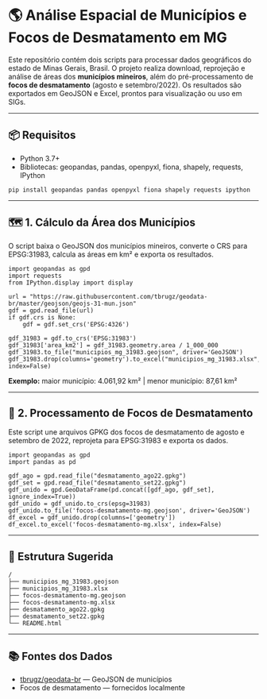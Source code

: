 

<h1>🌎 Análise Espacial de Municípios e Focos de Desmatamento em MG</h1>

<p>Este repositório contém dois scripts para processar dados geográficos do estado de Minas Gerais, Brasil. O projeto realiza download, reprojeção e análise de áreas dos <strong>municípios mineiros</strong>, além do pré-processamento de <strong>focos de desmatamento</strong> (agosto e setembro/2022). Os resultados são exportados em GeoJSON e Excel, prontos para visualização ou uso em SIGs.</p>

<hr>

<h2>📦 Requisitos</h2>
<ul>
  <li>Python 3.7+</li>
  <li>Bibliotecas: geopandas, pandas, openpyxl, fiona, shapely, requests, IPython</li>
</ul>

<pre><code>pip install geopandas pandas openpyxl fiona shapely requests ipython</code></pre>

<hr>

<h2>🗺️ 1. Cálculo da Área dos Municípios</h2>
<p>O script baixa o GeoJSON dos municípios mineiros, converte o CRS para EPSG:31983, calcula as áreas em km² e exporta os resultados.</p>

<pre><code>import geopandas as gpd
import requests
from IPython.display import display

url = "https://raw.githubusercontent.com/tbrugz/geodata-br/master/geojson/geojs-31-mun.json"
gdf = gpd.read_file(url)
if gdf.crs is None:
    gdf = gdf.set_crs('EPSG:4326')

gdf_31983 = gdf.to_crs('EPSG:31983')
gdf_31983['area_km2'] = gdf_31983.geometry.area / 1_000_000
gdf_31983.to_file("municipios_mg_31983.geojson", driver='GeoJSON')
gdf_31983.drop(columns='geometry').to_excel("municipios_mg_31983.xlsx", index=False)</code></pre>

<p><strong>Exemplo:</strong> maior município: 4.061,92 km² | menor município: 87,61 km²</p>

<hr>

<h2>🌳 2. Processamento de Focos de Desmatamento</h2>
<p>Este script une arquivos GPKG dos focos de desmatamento de agosto e setembro de 2022, reprojeta para EPSG:31983 e exporta os dados.</p>

<pre><code>import geopandas as gpd
import pandas as pd

gdf_ago = gpd.read_file("desmatamento_ago22.gpkg")
gdf_set = gpd.read_file("desmatamento_set22.gpkg")
gdf_unido = gpd.GeoDataFrame(pd.concat([gdf_ago, gdf_set], ignore_index=True))
gdf_unido = gdf_unido.to_crs(epsg=31983)
gdf_unido.to_file('focos-desmatamento-mg.geojson', driver='GeoJSON')
df_excel = gdf_unido.drop(columns=['geometry'])
df_excel.to_excel('focos-desmatamento-mg.xlsx', index=False)</code></pre>

<hr>

<h2>📁 Estrutura Sugerida</h2>
<pre><code>/
├── municipios_mg_31983.geojson
├── municipios_mg_31983.xlsx
├── focos-desmatamento-mg.geojson
├── focos-desmatamento-mg.xlsx
├── desmatamento_ago22.gpkg
├── desmatamento_set22.gpkg
└── README.html</code></pre>

<hr>

<h2>📚 Fontes dos Dados</h2>
<ul>
  <li><a href="https://github.com/tbrugz/geodata-br" target="_blank">tbrugz/geodata-br</a> — GeoJSON de municípios</li>
  <li>Focos de desmatamento — fornecidos localmente</li>
</ul>




</body>
</html>

